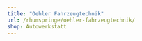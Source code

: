```yaml
---
title: "Oehler Fahrzeugtechnik"
url: /rhumspringe/oehler-fahrzeugtechnik/
shop: Autowerkstatt
---
```

